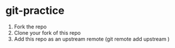 # git-practice
1. Fork the repo
2. Clone your fork of this repo
3. Add this repo as an upstream remote (git remote add upstream <repo URL>)
